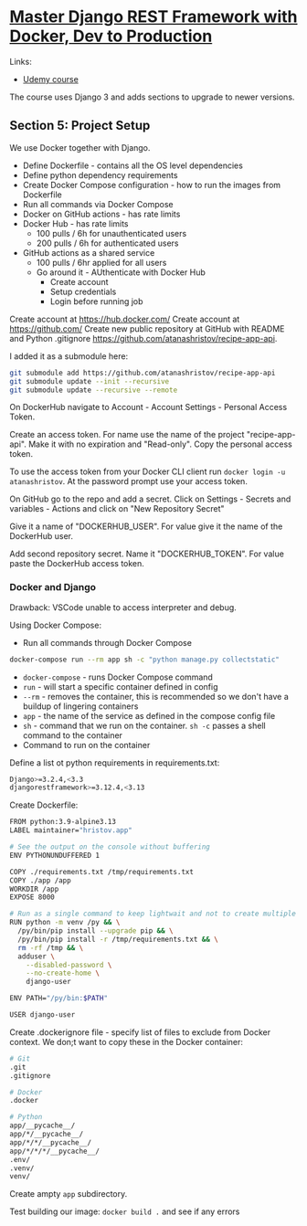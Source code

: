 # [Master Django REST Framework with Docker, Dev to Production](../detailed-django-rest-api/)

Links:

- [Udemy course](https://www.udemy.com/course/django-python-advanced)

The course uses Django 3 and adds sections to upgrade to newer versions.

## Section 5: Project Setup

We use Docker together with Django.

- Define Dockerfile - contains all the OS level dependencies
- Define python dependency requirements
- Create Docker Compose configuration - how to run the images from Dockerfile
- Run all commands via Docker Compose
- Docker on GitHub actions - has rate limits
- Docker Hub - has rate limits
  - 100 pulls / 6h for unauthenticated users
  - 200 pulls / 6h for authenticated users
- GitHub actions as a shared service
  - 100 pulls / 6hr applied for all users
  - Go around it - AUthenticate with Docker Hub
    - Create account
    - Setup credentials
    - Login before running job

Create account at <https://hub.docker.com/>
Create account at <https://github.com/>
Create new public repository at GitHub with README and Python .gitignore <https://github.com/atanashristov/recipe-app-api>.

I added it as a submodule here:

```sh
git submodule add https://github.com/atanashristov/recipe-app-api
git submodule update --init --recursive
git submodule update --recursive --remote
```

On DockerHub navigate to Account - Account Settings - Personal Access Token.

Create an access token. For name use the name of the project "recipe-app-api". Make it with no expiration and "Read-only". Copy the personal access token.

To use the access token from your Docker CLI client run `docker login -u atanashristov`.
At the password prompt use your access token.

On GitHub go to the repo and add a secret. Click on Settings - Secrets and variables - Actions and click on "New Repository Secret"

Give it a name of "DOCKERHUB_USER". For value give it the name of the DockerHub user.

Add second repository secret. Name it "DOCKERHUB_TOKEN". For value paste the DockerHub access token.

### Docker and Django

Drawback: VSCode unable to access interpreter and debug.

Using Docker Compose:

- Run all commands through Docker Compose

```sh
docker-compose run --rm app sh -c "python manage.py collectstatic"
```

- `docker-compose` - runs Docker Compose command
- `run` - will start a specific container defined in config
- `--rm` - removes the container, this is recommended so we don't have a buildup of lingering containers
- `app` - the name of the service as defined in the compose config file
- `sh` - command that we run on the container. `sh -c` passes a shell command to the container
- Command to run on the container

Define a list ot python requirements in requirements.txt:

```sh
Django>=3.2.4,<3.3
djangorestframework>=3.12.4,<3.13
```

Create Dockerfile:

```sh
FROM python:3.9-alpine3.13
LABEL maintainer="hristov.app"

# See the output on the console without buffering
ENV PYTHONUNDUFFERED 1

COPY ./requirements.txt /tmp/requirements.txt
COPY ./app /app
WORKDIR /app
EXPOSE 8000

# Run as a single command to keep lightwait and not to create multiple layers
RUN python -m venv /py && \
  /py/bin/pip install --upgrade pip && \
  /py/bin/pip install -r /tmp/requirements.txt && \
  rm -rf /tmp && \
  adduser \
    --disabled-password \
    --no-create-home \
    django-user

ENV PATH="/py/bin:$PATH"

USER django-user
```

Create .dockerignore file - specify list of files to exclude from Docker context. We don;t want to copy these in the Docker container:

```sh
# Git
.git
.gitignore

# Docker
.docker

# Python
app/__pycache__/
app/*/__pycache__/
app/*/*/__pycache__/
app/*/*/*/__pycache__/
.env/
.venv/
venv/
```

Create ampty `app` subdirectory.

Test building our image: `docker build .` and see if any errors
